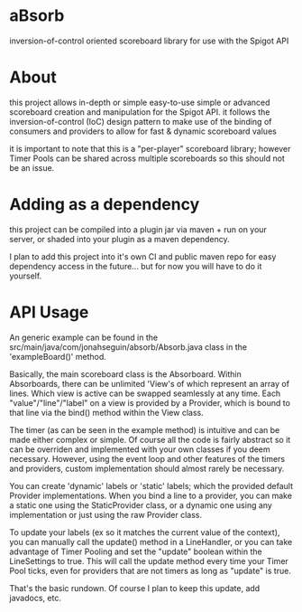 # aBsorb
inversion-of-control oriented scoreboard library for use with the Spigot API

# About
this project allows in-depth or simple easy-to-use simple or advanced scoreboard creation and manipulation for the Spigot API.
it follows the inversion-of-control (IoC) design pattern to make use of the binding of consumers and providers to allow for
fast & dynamic scoreboard values

it is important to note that this is a "per-player" scoreboard library;  however Timer Pools can be shared across multiple scoreboards
so this should not be an issue.

# Adding as a dependency
this project can be compiled into a plugin jar via maven + run on your server, or shaded into your plugin as a maven dependency.

I plan to add this project into it's own CI and public maven repo for easy dependency access in the future... but for now you will
have to do it yourself.

# API Usage
An generic example can be found in the src/main/java/com/jonahseguin/absorb/Absorb.java class in the 'exampleBoard()' method.

Basically, the main scoreboard class is the Absorboard.  Within Absorboards, there can be unlimited 'View's of which represent an array
of lines.  Which view is active can be swapped seamlessly at any time.  Each "value"/"line"/"label" on a view is provided by a 
Provider, which is bound to that line via the bind() method within the View class.

The timer (as can be seen in the example method) is intuitive and can be made either complex or simple.  Of course all the code is
fairly abstract so it can be overriden and implemented with your own classes if you deem necessary.  However, using the event loop
and other features of the timers and providers, custom implementation should almost rarely be necessary.

You can create 'dynamic' labels or 'static' labels; which the provided default Provider implementations.  When you bind a line to a provider,
you can make a static one using the StaticProvider class, or a dynamic one using any implementation or just using the raw Provider class.

To update your labels (ex so it matches the current value of the context), you can manually call the update() method in a LineHandler, or
you can take advantage of Timer Pooling and set the "update" boolean within the LineSettings to true.  This will call the update method
every time your Timer Pool ticks, even for providers that are not timers as long as "update" is true.

That's the basic rundown.  Of course I plan to keep this update, add javadocs, etc.
